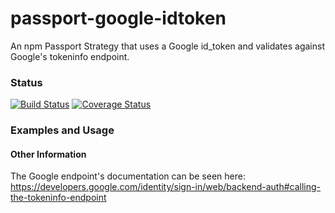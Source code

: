 # passport-google-idtoken
An npm Passport Strategy that uses a Google id_token and validates against Google's tokeninfo endpoint.

### Status
[![Build Status](https://travis-ci.org/AgencyPMG/passport-google-idtoken.svg?branch=master)](https://travis-ci.org/AgencyPMG/passport-google-idtoken)
[![Coverage Status](https://coveralls.io/repos/github/AgencyPMG/passport-google-idtoken/badge.svg?branch=master)](https://coveralls.io/github/AgencyPMG/passport-google-idtoken?branch=master)

### Examples and Usage

#### Other Information
The Google endpoint's documentation can be seen here:
https://developers.google.com/identity/sign-in/web/backend-auth#calling-the-tokeninfo-endpoint
